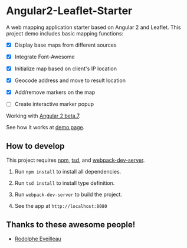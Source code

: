 # Angular2-Leaflet-Starter

A web mapping application starter based on Angular 2 and Leaflet. This project demo includes basic mapping functions:

- [x] Display base maps from different sources

- [x] Integrate Font-Awesome

- [x] Initialize map based on client's IP location

- [x] Geocode address and move to result location

- [x] Add/remove markers on the map

- [ ] Create interactive marker popup

Working with [Angular 2 beta.7](https://github.com/angular/angular/blob/master/CHANGELOG.md#200-beta7-2016-02-18).

See how it works at [demo page](http://haoliangyu.github.io/angular2-leaflet-starter/).

## How to develop

This project requires [npm](https://www.npmjs.com/), [tsd](http://definitelytyped.org/tsd/), and [webpack-dev-server](https://webpack.github.io/).

1. Run ```npm install``` to install all dependencies.

2. Run ```tsd install``` to install type definition.

3. Run ```webpack-dev-server``` to build the project.

5. See the app at ```http://localhost:8080```

## Thanks to these awesome people!

* [Rodolphe Eveilleau](https://github.com/rdphv)
